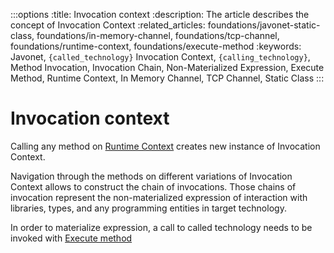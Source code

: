 :::options
:title: Invocation context
:description: The article describes the concept of Invocation Context
:related_articles: foundations/javonet-static-class, foundations/in-memory-channel, foundations/tcp-channel, foundations/runtime-context, foundations/execute-method
:keywords: Javonet, `{called_technology}` Invocation Context, `{calling_technology}`, Method Invocation, Invocation Chain, Non-Materialized Expression, Execute Method, Runtime Context, In Memory Channel, TCP Channel, Static Class
:::

# Invocation context

Calling any method on [Runtime Context](https://www.javonet.com/guides/v2/`{calling_technology}`/`{called_technology}`/foundations/runtime-context.md) creates new instance of Invocation Context.  
  
Navigation through the methods on different variations of Invocation Context allows to construct the chain of invocations. Those chains of invocation represent the non-materialized expression of interaction with libraries, types, and any programming entities in target technology.  
  
In order to materialize expression, a call to called technology needs to be invoked with [Execute method](https://www.javonet.com/guides/v2/`{calling_technology}`/`{called_technology}`/foundations/execute-method.md)